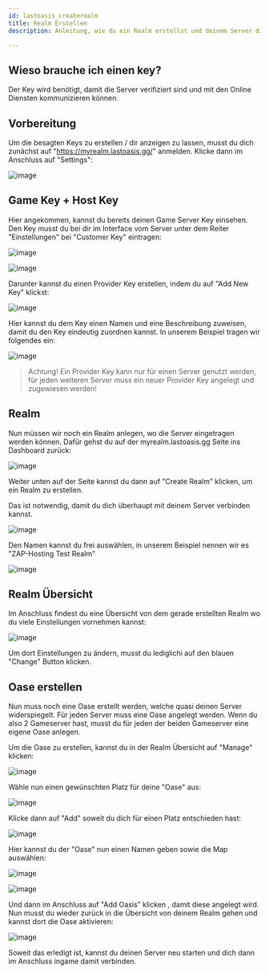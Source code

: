 ```yaml
---
id: lastoasis_createrealm
title: Realm Erstellen
description: Anleitung, wie du ein Realm erstellst und deinem Server die Keys zuweist.

---
```



## Wieso brauche ich einen key?

Der Key wird benötigt, damit die Server verifiziert sind und mit den Online Diensten kommunizieren können.



## Vorbereitung

Um die besagten Keys zu erstellen / dir anzeigen zu lassen, musst du dich zunächst auf "https://myrealm.lastoasis.gg/" anmelden.
Klicke dann im Anschluss auf "Settings":

![image](https://user-images.githubusercontent.com/26007280/189680843-203edf9f-5585-452b-b3b1-0938f5b30471.png)

## Game Key + Host Key

Hier angekommen, kannst du bereits deinen Game Server Key einsehen.
Den Key musst du bei dir im Interface vom Server unter dem Reiter "Einstellungen" bei "Customer Key" eintragen:

![image](https://user-images.githubusercontent.com/26007280/189680873-40c11fe7-0e1f-48b0-9bd0-75253702179a.png)

![image](https://user-images.githubusercontent.com/26007280/189680911-3acb9551-b7c1-4e40-84ac-34dc61a366ca.png)

Darunter kannst du einen Provider Key erstellen, indem du auf "Add New Key" klickst:

![image](https://user-images.githubusercontent.com/26007280/189680940-4ff24c30-95f2-44ff-a8df-c2f039fbae95.png)

Hier kannst du dem Key einen Namen und eine Beschreibung zuweisen, damit du den Key eindeutig zuordnen kannst.
In unserem Beispiel tragen wir folgendes ein:

![image](https://user-images.githubusercontent.com/26007280/189680975-adc5d71d-cbfa-4aa8-a00a-948b9df41ec6.png)


> Achtung! Ein Provider Key kann nur für einen Server genutzt werden, für jeden weiteren Server muss ein neuer Provider Key angelegt und zugewiesen werden!


## Realm
Nun müssen wir noch ein Realm anlegen, wo die Server eingetragen werden können.
Dafür gehst du auf der myrealm.lastoasis.gg Seite ins Dashboard zurück:

![image](https://user-images.githubusercontent.com/26007280/189681030-f6aeee72-39ac-433c-9316-c461281e3862.png)

Weiter unten auf der Seite kannst du dann auf "Create Realm" klicken, um ein Realm zu erstellen.

Das ist notwendig, damit du dich überhaupt mit deinem Server verbinden kannst.

![image](https://user-images.githubusercontent.com/26007280/189681067-56a52479-4b16-44b9-adbe-2eaf4a564aa9.png)

Den Namen kannst du frei auswählen, in unserem Beispiel nennen wir es "ZAP-Hosting Test Realm"

![image](https://user-images.githubusercontent.com/26007280/189681113-535d663e-37ff-4dc8-82ef-7b067b99b576.png)

## Realm Übersicht
Im Anschluss findest du eine Übersicht von dem gerade erstellten Realm wo du viele Einstellungen vornehmen kannst:

![image](https://user-images.githubusercontent.com/26007280/189681140-5360f648-ebbc-4896-9962-ce7e818d91e9.png)

Um dort Einstellungen zu ändern, musst du lediglichi auf den blauen "Change" Button klicken.

## Oase erstellen
Nun muss noch eine Oase erstellt werden, welche quasi deinen Server widerspiegelt.
Für jeden Server muss eine Oase angelegt werden.
Wenn du also 2 Gameserver hast, musst du für jeden der beiden Gameserver eine eigene Oase anlegen.

Um die Oase zu erstellen, kannst du in der Realm Übersicht auf "Manage" klicken:

![image](https://user-images.githubusercontent.com/26007280/189681190-c40ae956-bb45-4980-b8c0-ba2326aeb3b7.png)

Wähle nun einen gewünschten Platz für deine "Oase" aus:

![image](https://user-images.githubusercontent.com/26007280/189681224-b14b1216-ca0f-4888-8191-c3946f09fdd7.png)

Klicke dann auf "Add" soweit du dich für einen Platz entschieden hast:

![image](https://user-images.githubusercontent.com/26007280/189681255-192f4011-7fd0-4300-b2a8-acff5c48934a.png)

Hier kannst du der "Oase" nun einen Namen geben sowie die Map auswählen:

![image](https://user-images.githubusercontent.com/26007280/189681288-d3fee205-44d9-4eea-b192-c8c509dd8595.png)

![image](https://user-images.githubusercontent.com/26007280/189681316-d5dff2d0-6477-4fdb-8fcf-270cbb82ac54.png)

Und dann im Anschluss auf "Add Oasis" klicken , damit diese angelegt wird.
Nun musst du wieder zurück in die Übersicht von deinem Realm gehen und kannst dort die Oase aktivieren:

![image](https://user-images.githubusercontent.com/26007280/189681363-be60f586-12be-4a00-80d1-81ed6a709989.png)

Soweit das erledigt ist, kannst du deinen Server neu starten und dich dann im Anschluss ingame damit verbinden.

